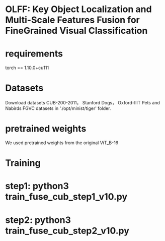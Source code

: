 # OLFF: Key Object Localization and Multi-Scale Features Fusion for FineGrained Visual Classification
# requirements
torch == 1.10.0+cu111

# Datasets
Download datasets CUB-200-2011， Stanford Dogs， Oxford-IIIT Pets and Nabirds FGVC datasets in './opt/minist/tiger' folder.

# pretrained weights
We used pretrained weights from the original ViT_B-16

# Training
# step1: python3 train_fuse_cub_step1_v10.py
# step2: python3 train_fuse_cub_step2_v10.py
